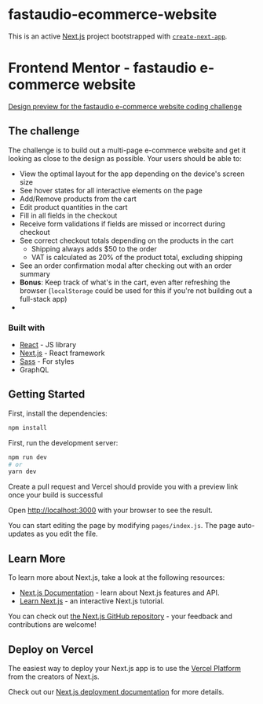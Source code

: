 # fastaudio-ecommerce-website

This is an active [Next.js](https://nextjs.org/) project bootstrapped with [`create-next-app`](https://github.com/vercel/next.js/tree/canary/packages/create-next-app).

# Frontend Mentor - fastaudio e-commerce website

[Design preview for the fastaudio e-commerce website coding challenge](https://www.frontendmentor.io/challenges/audiophile-ecommerce-website-C8cuSd_wx)

## The challenge

The challenge is to build out a multi-page e-commerce website and get it looking as close to the design as possible.
Your users should be able to:
-   View the optimal layout for the app depending on the device's screen size
-   See hover states for all interactive elements on the page
-   Add/Remove products from the cart
-   Edit product quantities in the cart
-   Fill in all fields in the checkout
-   Receive form validations if fields are missed or incorrect during checkout
-   See correct checkout totals depending on the products in the cart
    -   Shipping always adds $50 to the order
    -   VAT is calculated as 20% of the product total, excluding shipping
-   See an order confirmation modal after checking out with an order summary
-   **Bonus**: Keep track of what's in the cart, even after refreshing the browser (`localStorage` could be used for this if you're not building out a full-stack app)
-   
### Built with

-   [React](https://reactjs.org/) - JS library
-   [Next.js](https://nextjs.org/) - React framework
-   [Sass](https://sass-lang.com/) - For styles
-   GraphQL

## Getting Started

First, install the dependencies:
```bash
npm install
```

First, run the development server:

```bash
npm run dev
# or
yarn dev
```

Create a pull request and Vercel should provide you with a preview link once your build is successful

Open [http://localhost:3000](http://localhost:3000) with your browser to see the result.

You can start editing the page by modifying `pages/index.js`. The page auto-updates as you edit the file.

## Learn More

To learn more about Next.js, take a look at the following resources:

-   [Next.js Documentation](https://nextjs.org/docs) - learn about Next.js features and API.
-   [Learn Next.js](https://nextjs.org/learn) - an interactive Next.js tutorial.

You can check out [the Next.js GitHub repository](https://github.com/vercel/next.js/) - your feedback and contributions are welcome!

## Deploy on Vercel

The easiest way to deploy your Next.js app is to use the [Vercel Platform](https://vercel.com/new?utm_medium=default-template&filter=next.js&utm_source=create-next-app&utm_campaign=create-next-app-readme) from the creators of Next.js.

Check out our [Next.js deployment documentation](https://nextjs.org/docs/deployment) for more details.
